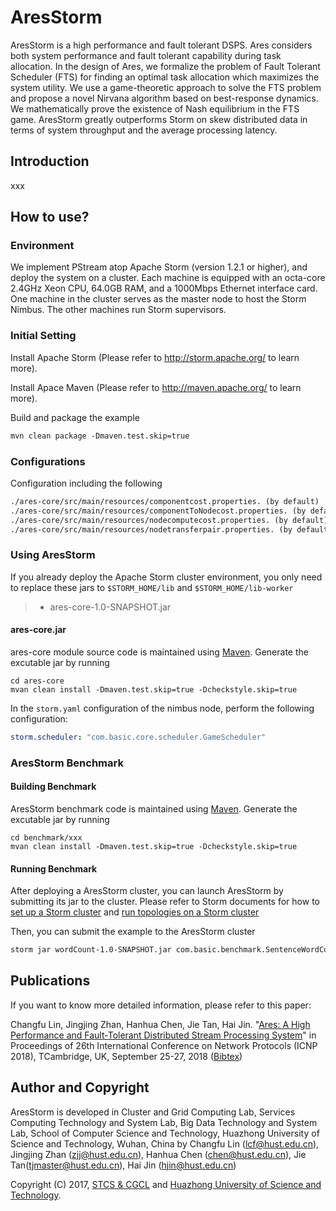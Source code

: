 # AresStorm
AresStorm is a high performance and fault tolerant DSPS. Ares considers both system performance and fault tolerant capability during task allocation. In the design of Ares, we formalize the problem of Fault Tolerant Scheduler (FTS) for finding an optimal task allocation which maximizes the system utility. We use a game-theoretic approach to solve the FTS problem and propose a novel Nirvana algorithm based on best-response dynamics. We mathematically prove the existence of Nash equilibrium in the FTS game. AresStorm greatly outperforms Storm on skew distributed data in terms of system throughput and the average processing latency.

## Introduction
xxx


## How to use?

### Environment

We implement PStream atop Apache Storm (version 1.2.1 or higher), and deploy the system on a cluster. Each machine is equipped with an octa-core 2.4GHz Xeon CPU, 64.0GB RAM, and a 1000Mbps Ethernet interface card. One machine in the cluster serves as the master node to host the Storm Nimbus. The other machines run Storm supervisors.

### Initial Setting

Install Apache Storm (Please refer to http://storm.apache.org/ to learn more).

Install Apace Maven (Please refer to http://maven.apache.org/ to learn more).

Build and package the example

```txt
mvn clean package -Dmaven.test.skip=true
```

### Configurations

Configuration including the following

```txt
./ares-core/src/main/resources/componentcost.properties. (by default)
./ares-core/src/main/resources/componentToNodecost.properties. (by default)
./ares-core/src/main/resources/nodecomputecost.properties. (by default)
./ares-core/src/main/resources/nodetransferpair.properties. (by default)
```

### Using AresStorm

If you already deploy the Apache Storm cluster environment, you only need to replace these jars to `$STORM_HOME/lib` and `$STORM_HOME/lib-worker`
> * ares-core-1.0-SNAPSHOT.jar

#### ares-core.jar
ares-core module source code is maintained using [Maven](http://maven.apache.org/). Generate the excutable jar by running
```
cd ares-core
mvan clean install -Dmaven.test.skip=true -Dcheckstyle.skip=true
```

In the `storm.yaml` configuration of the nimbus node, perform the following configuration:

``` yaml
storm.scheduler: "com.basic.core.scheduler.GameScheduler"
```

### AresStorm Benchmark

#### Building Benchmark
AresStorm benchmark code is maintained using [Maven](http://maven.apache.org/). Generate the excutable jar by running
```
cd benchmark/xxx
mvan clean install -Dmaven.test.skip=true -Dcheckstyle.skip=true
```

#### Running Benchmark

After deploying a AresStorm cluster, you can launch AresStorm by submitting its jar to the cluster. Please refer to Storm documents for how to
[set up a Storm cluster](https://storm.apache.org/documentation/Setting-up-a-Storm-cluster.html) and [run topologies on a Storm cluster](https://storm.apache.org/documentation/Running-topologies-on-a-production-cluster.ht)

Then, you can submit the example to the AresStorm cluster

```txt
storm jar wordCount-1.0-SNAPSHOT.jar com.basic.benchmark.SentenceWordCountThroughputTopology StormWordcountTopollgy *PARALLISM*
```

## Publications

If you want to know more detailed information, please refer to this paper:

Changfu Lin, Jingjing Zhan, Hanhua Chen, Jie Tan, Hai Jin.  "[Ares: A High Performance and Fault-Tolerant Distributed Stream Processing System](https://ieeexplore.ieee.org/document/8526815/)" in Proceedings of 26th International Conference on Network Protocols (ICNP 2018), TCambridge, UK, September 25-27, 2018 ([Bibtex](AresStorm-conf.bib))

## Author and Copyright

AresStorm is developed in Cluster and Grid Computing Lab, Services Computing Technology and System Lab, Big Data Technology and System Lab, School of Computer Science and Technology, Huazhong University of Science and Technology, Wuhan, China by Changfu Lin (lcf@hust.edu.cn), Jingjing Zhan (zjj@hust.edu.cn), Hanhua Chen (chen@hust.edu.cn), Jie Tan(tjmaster@hust.edu.cn), Hai Jin (hjin@hust.edu.cn)

Copyright (C) 2017, [STCS & CGCL](http://grid.hust.edu.cn/) and [Huazhong University of Science and Technology](http://www.hust.edu.cn).


